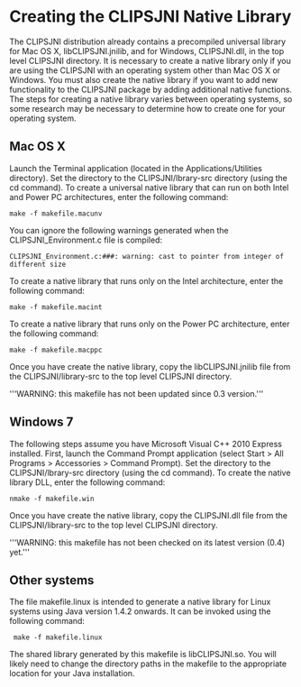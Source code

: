 Creating the CLIPSJNI Native Library
====================================

The CLIPSJNI distribution already contains a precompiled universal library for Mac OS X, libCLIPSJNI.jnilib, and for Windows, CLIPSJNI.dll, in the top level CLIPSJNI directory.
It is necessary to create a native library only if you are using the CLIPSJNI with an operating system other than Mac OS X or Windows.
You must also create the native library if you want to add new functionality to the CLIPSJNI package by adding additional native functions.
The steps for creating a native library varies between operating systems, so some research may be necessary to determine how to create one for your operating system.


Mac OS X
--------

Launch the Terminal application (located in the Applications/Utilities directory).
Set the directory to the CLIPSJNI/lbrary-src directory (using the cd command).
To create a universal native library that can run on both Intel and Power PC architectures, enter the following command:

    make -f makefile.macunv

You can ignore the following warnings generated when the CLIPSJNI_Environment.c file is compiled:

    CLIPSJNI_Environment.c:###: warning: cast to pointer from integer of different size

To create a native library that runs only on the Intel architecture, enter the following command:

    make -f makefile.macint

To create a native library that runs only on the Power PC architecture, enter the following command:

    make -f makefile.macppc

Once you have create the native library, copy the libCLIPSJNI.jnilib file from the CLIPSJNI/library-src to the top level CLIPSJNI directory.

'''WARNING: this makefile has not been updated since 0.3 version.'''

Windows 7
---------

The following steps assume you have Microsoft Visual C++ 2010 Express installed.
First, launch the Command Prompt application (select Start > All Programs > Accessories > Command Prompt).
Set the directory to the CLIPSJNI/lbrary-src directory (using the cd command).
To create the native library DLL, enter the following command:

    nmake -f makefile.win

Once you have create the native library, copy the CLIPSJNI.dll file from the CLIPSJNI/library-src to the top level CLIPSJNI directory.

'''WARNING: this makefile has not been checked on its latest version (0.4) yet.'''


Other systems
-------------

The file makefile.linux is intended to generate a native library for Linux systems using Java version 1.4.2 onwards.
It can be invoked using the following command:

     make -f makefile.linux

The shared library generated by this makefile is libCLIPSJNI.so.
You will likely need to change the directory paths in the makefile to the appropriate location for your Java installation.